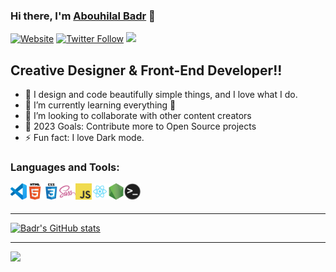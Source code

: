 ### Hi there, I'm [Abouhilal Badr][website] 👋 

[![Website](https://img.shields.io/website?label=badrabouhilal.com&style=for-the-badge&url=https://badrabouhilal.com)](https://badrabouhilal.com)
[![Twitter Follow](https://img.shields.io/twitter/follow/Abouhilalbadr?color=1DA1F2&logo=twitter&style=for-the-badge)](https://twitter.com/intent/follow?original_referer=https://github.com/abouhilalbadr&screen_name=Abouhilalbadr)
![](https://komarev.com/ghpvc/?username=abouhilalbadr&label=Visitors+Count&color=blue)


## Creative Designer & Front-End Developer!!

- 🔭 I design and code beautifully simple things, and I love what I do.
- 🌱 I’m currently learning everything 🤣
- 👯 I’m looking to collaborate with other content creators
- 🥅 2023 Goals: Contribute more to Open Source projects
- ⚡ Fun fact: I love Dark mode.


### Languages and Tools:

<img align="left" alt="Visual Studio Code" width="26px" src="https://raw.githubusercontent.com/github/explore/80688e429a7d4ef2fca1e82350fe8e3517d3494d/topics/visual-studio-code/visual-studio-code.png" />
<img align="left" alt="HTML5" width="26px" src="https://raw.githubusercontent.com/github/explore/80688e429a7d4ef2fca1e82350fe8e3517d3494d/topics/html/html.png" />
<img align="left" alt="CSS3" width="26px" src="https://raw.githubusercontent.com/github/explore/80688e429a7d4ef2fca1e82350fe8e3517d3494d/topics/css/css.png" />
<img align="left" alt="Sass" width="26px" src="https://raw.githubusercontent.com/github/explore/80688e429a7d4ef2fca1e82350fe8e3517d3494d/topics/sass/sass.png" />
<img align="left" alt="JavaScript" width="26px" src="https://raw.githubusercontent.com/github/explore/80688e429a7d4ef2fca1e82350fe8e3517d3494d/topics/javascript/javascript.png" />
<img align="left" alt="React" width="26px" src="https://raw.githubusercontent.com/github/explore/80688e429a7d4ef2fca1e82350fe8e3517d3494d/topics/react/react.png" />
<img align="left" alt="Node.js" width="26px" src="https://raw.githubusercontent.com/github/explore/80688e429a7d4ef2fca1e82350fe8e3517d3494d/topics/nodejs/nodejs.png" />
<img align="left" alt="Terminal" width="26px" src="https://raw.githubusercontent.com/github/explore/80688e429a7d4ef2fca1e82350fe8e3517d3494d/topics/terminal/terminal.png" />

<br />
<br />

---


[![Badr's GitHub stats](https://github-readme-stats.vercel.app/api?username=abouhilalbadr)](https://github.com/anuraghazra/github-readme-stats)


[website]: https://badrabouhilal.com
[twitter]: https://twitter.com/AbouhilalBadr
[instagram]: https://instagram.com/abouhilalbadr
[linkedin]: https://linkedin.com/in/badr-abouhilal-201774b0

---

![](https://github-readme-stats.vercel.app/api/top-langs/?username=abouhilalbadr&theme=dark&hide_border=true&include_all_commits=true&count_private=true&layout=compact)
